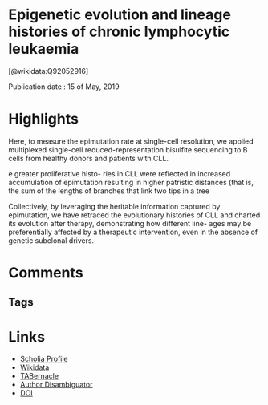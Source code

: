 
Epigenetic evolution and lineage histories of chronic lymphocytic leukaemia
===========================================================================
  
  [@wikidata:Q92052916]  
  
Publication date : 15 of May, 2019  

# Highlights


Here, to measure the epimutation rate at single-cell resolution, we 
applied multiplexed single-cell reduced-representation bisulfite 
sequencing to B cells from healthy donors and patients with CLL.

e greater proliferative histo-
ries in CLL were reflected in increased accumulation of epimutation 
resulting in higher patristic distances (that is, the sum of the lengths 
of branches that link two tips in a tree

Collectively, by leveraging the heritable information captured by 
epimutation, we have retraced the evolutionary histories of CLL and 
charted its evolution after therapy, demonstrating how different line-
ages may be preferentially affected by a therapeutic intervention, even 
in the absence of genetic subclonal drivers.


# Comments

## Tags

# Links
  
 * [Scholia Profile](https://scholia.toolforge.org/work/Q92052916)  
 * [Wikidata](https://www.wikidata.org/wiki/Q92052916)  
 * [TABernacle](https://tabernacle.toolforge.org/?#/tab/manual/Q92052916/P921%3BP4510)  
 * [Author Disambiguator](https://author-disambiguator.toolforge.org/work_item_oauth.php?id=Q92052916&batch_id=&match=1&author_list_id=&doit=Get+author+links+for+work)  
 * [DOI](https://doi.org/10.1038/S41586-019-1198-Z)  
